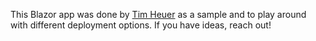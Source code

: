 This Blazor app was done by [Tim Heuer](https://twitter.com/timheuer) as a sample and to play around with different deployment options.  If you have ideas, reach out!

